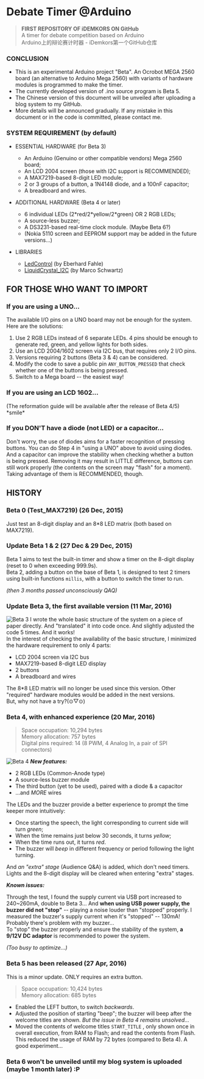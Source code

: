 # Debate Timer @Arduino
> **FIRST REPOSITORY OF iDEMKORS ON GitHub**  
A timer for debate competition based on Arduino  
Arduino上的辩论赛计时器 - iDemkors第一个GitHub仓库

### CONCLUSION
+ This is an experimental Arduino project "Beta". An Ocrobot MEGA 2560 board (an alternative to Arduino Mega 2560) with variants of hardware modules is programmed to make the timer.
+ The currently developed version of .ino source program is Beta 5.
+ The Chinese version of this document will be unveiled after uploading a blog system to my GitHub.
+ More details will be announced gradually. If any mistake in this document or in the code is committed, please contact me.

### SYSTEM REQUIREMENT (by default)
* ESSENTIAL HARDWARE (for Beta 3)
  + An Arduino (Genuino or other compatible vendors) Mega 2560 board;
  + An LCD 2004 screen (those with I2C support is RECOMMENDED);
  + A MAX7219-based 8-digit LED module;
  + 2 or 3 groups of a button, a 1N4148 diode, and a 100nF capacitor;
  + A breadboard and wires.

* ADDITIONAL HARDWARE (Beta 4 or later)
  + 6 individual LEDs (2\*red/2\*yellow/2\*green) OR 2 RGB LEDs;
  + A source-less buzzer;
  + A DS3231-based real-time clock module. (Maybe Beta 6?)
  +  (Nokia 5110 screen and EEPROM support may be added in the future versions...)

* LIBRARIES
  + [LedControl](http://wayoda.github.io/LedControl/) (by Eberhard Fahle)
  + [LiquidCrystal_I2C](https://github.com/marcoschwartz/LiquidCrystal_I2C) (by Marco Schwartz)
 
## FOR THOSE WHO WANT TO IMPORT
### If you are using a UNO...
The available I/O pins on a UNO board may not be enough for the system. Here are the solutions:

  1. Use 2 RGB LEDs instead of 6 separate LEDs. 4 pins should be enough to generate red, green, and yellow lights for both sides.
  2. Use an LCD 2004/1602 screen via I2C bus, that requires only 2 I/O pins. 
  3. Versions requiring 2 buttons (Beta 3 & 4) can be considered.
  4. Modify the code to save a public pin `ANY_BUTTON_PRESSED` that check whether one of the buttons is being pressed.
  5. Switch to a Mega board -- the easiest way!

### If you are using an LCD 1602...
(The reformation guide will be available after the release of Beta 4/5)  
\*smile\*

### If you DON'T have a diode (not LED) or a capacitor...
Don't worry, the use of diodes aims for a faster recognition of pressing buttons. You can do Step 4 in "using a UNO" above to avoid using diodes.  
And a capacitor can improve the stability when checking whether a button is being pressed. Removing it may result in LITTLE difference, buttons can still work properly (the contents on the screen may "flash" for a moment).  
Taking advantage of them is RECOMMENDED, though.

## HISTORY
### Beta 0 (Test_MAX7219) (26 Dec, 2015)
Just test an 8-digit display and an 8*8 LED matrix (both based on MAX7219).

### Update Beta 1 & 2 (27 Dec & 29 Dec, 2015)
Beta 1 aims to test the built-in timer and show a timer on the 8-digit display (reset to 0 when exceeding 999.9s).  
Beta 2, adding a button on the base of Beta 1, is designed to test 2 timers using built-in functions `millis`, with a button to switch the timer to run.

*(then 3 months passed unconsciously QAQ)*
### Update Beta 3, the first available version (11 Mar, 2016)
![Beta 3](http://ww3.sinaimg.cn/large/62fb934ajw1f1ru985pt8j21kw0w07pp.jpg)
I wrote the whole basic structure of the system on a piece of paper directly. And "translated" it into code once. And slightly adjusted the code 5 times. And it works!  
In the interest of checking the availability of the basic structure, I minimized the hardware requirement to only 4 parts:

  + LCD 2004 screen via I2C bus
  + MAX7219-based 8-digit LED display
  + 2 buttons
  + A breadboard and wires

The 8*8 LED matrix will no longer be used since this version. Other "required" hardware modules would be added in the next versions.  
But, why not have a try?(⊙▽⊙)

### Beta 4, with enhanced experience (20 Mar, 2016)
> Space occupation: 10,294 bytes  
Memory allocation: 757 bytes  
Digital pins required: 14 (8 PWM, 4 Analog In, a pair of SPI connectors)

![Beta 4](http://ww1.sinaimg.cn/large/62fb934ajw1f24anqstlxj21kw0w01f6.jpg)
***New features:***

  + 2 RGB LEDs (Common-Anode type)
  + A source-less buzzer module
  + The third button (yet to be used), paired with a diode & a capacitor
  + ...and *MORE* wires

The LEDs and the buzzer provide a better experience to prompt the time keeper more intuitively: 

  * Once starting the speech, the light corresponding to current side will turn *green*;
  * When the time remains just below 30 seconds, it turns *yellow*;
  * When the time runs out, it turns *red*.
  * The buzzer will *beep* in different frequency or period following the light turning.

And *an "extra" stage* (Audience Q&A) is added, which don't need timers. Lights and the 8-digit display will be cleared when entering "extra" stages.

***Known issues:***

Through the test, I found the supply current via USB port increased to 240~260mA, double to Beta 3... And **when using USB power supply, the buzzer did not "stop"** -- playing a noise louder than "stopped" properly. I measured the buzzer's supply current when it's "stopped" -- 130mA! Probably there's problem with my buzzer...  
To "stop" the buzzer properly and ensure the stability of the system, **a 9/12V DC adaptor** is recommended to power the system.

*(Too busy to optimize...)*

### Beta 5 has been released (27 Apr, 2016)
This is a minor update. ONLY requires an extra button.
> Space occupation: 10,424 bytes  
Memory allocation: 685 bytes

  * Enabled the LEFT button, to switch *backwards*.
  * Adjusted the position of starting "beep"; the buzzer will beep after the welcome titles are shown. *But the issue in Beta 4 remains unsolved...*
  * Moved the contents of welcome titles `START_TITLE` , only shown once in overall execution, from RAM to Flash; and read the contents from Flash. This reduced the usage of RAM by 72 bytes (compared to Beta 4). A good experiment...

### Beta 6 won't be unveiled until my blog system is uploaded (maybe 1 month later) :P
